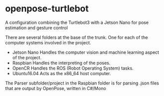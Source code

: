 # openpose-turtlebot
A configuration combining the Turtlebot3 with a Jetson Nano for pose estimation and gesture control

There are several folders at the base of the trunk. One for each of the computer systems involved in the project.
* Jetson Nano
	Handles the computer vision and machine learning aspect of the project.
* Raspbian 
	Handles the interpreting of the poses.
* OpenCR
	Handles the ROS (Robot Operating System) tasks.
* Ubuntu16.04
	Acts as the x86_64 host computer.
 

The Parser subfolder/project in the Raspbian folder is for parsing .json files that are output by OpenPose, written in C#/Mono
